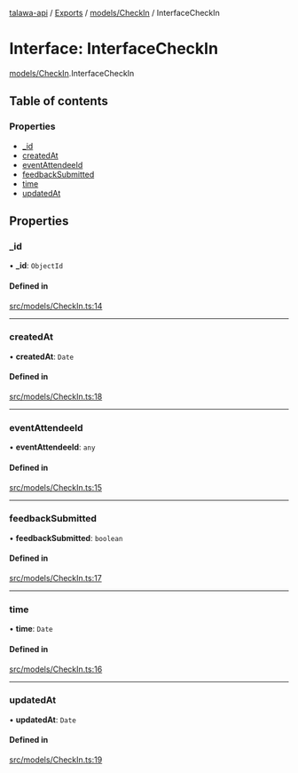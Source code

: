 [talawa-api](../README.md) / [Exports](../modules.md) / [models/CheckIn](../modules/models_CheckIn.md) / InterfaceCheckIn

# Interface: InterfaceCheckIn

[models/CheckIn](../modules/models_CheckIn.md).InterfaceCheckIn

## Table of contents

### Properties

- [\_id](models_CheckIn.InterfaceCheckIn.md#_id)
- [createdAt](models_CheckIn.InterfaceCheckIn.md#createdat)
- [eventAttendeeId](models_CheckIn.InterfaceCheckIn.md#eventattendeeid)
- [feedbackSubmitted](models_CheckIn.InterfaceCheckIn.md#feedbacksubmitted)
- [time](models_CheckIn.InterfaceCheckIn.md#time)
- [updatedAt](models_CheckIn.InterfaceCheckIn.md#updatedat)

## Properties

### \_id

• **\_id**: `ObjectId`

#### Defined in

[src/models/CheckIn.ts:14](https://github.com/PalisadoesFoundation/talawa-api/blob/708df7e/src/models/CheckIn.ts#L14)

___

### createdAt

• **createdAt**: `Date`

#### Defined in

[src/models/CheckIn.ts:18](https://github.com/PalisadoesFoundation/talawa-api/blob/708df7e/src/models/CheckIn.ts#L18)

___

### eventAttendeeId

• **eventAttendeeId**: `any`

#### Defined in

[src/models/CheckIn.ts:15](https://github.com/PalisadoesFoundation/talawa-api/blob/708df7e/src/models/CheckIn.ts#L15)

___

### feedbackSubmitted

• **feedbackSubmitted**: `boolean`

#### Defined in

[src/models/CheckIn.ts:17](https://github.com/PalisadoesFoundation/talawa-api/blob/708df7e/src/models/CheckIn.ts#L17)

___

### time

• **time**: `Date`

#### Defined in

[src/models/CheckIn.ts:16](https://github.com/PalisadoesFoundation/talawa-api/blob/708df7e/src/models/CheckIn.ts#L16)

___

### updatedAt

• **updatedAt**: `Date`

#### Defined in

[src/models/CheckIn.ts:19](https://github.com/PalisadoesFoundation/talawa-api/blob/708df7e/src/models/CheckIn.ts#L19)

